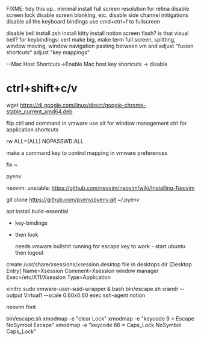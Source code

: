 FIXME: tidy this up..
minimal install
full screen resolution for retina
disable screen lock
disable screen blanking, etc.
disable side channel mitigations
disable all the keyboard bindings
  use cmd+ctrl+f to fullscreen

disable bell
install zsh
install kitty
install notion
screen flash? is that visual bell?
for keybindings: vert make big, make term full screen, splitting, window moving, window navigation
pasting between vm and 
adjust "fusion shortcuts"
adjust "key mappings"

--Mac Host Shortcuts->Enable Mac host key shortcuts -> disable

# ctrl+shift+c/v
wget https://dl.google.com/linux/direct/google-chrome-stable_current_amd64.deb

flip ctrl and command in vmware
use alt for window management
ctrl for application shortcuts

rw ALL=(ALL) NOPASSWD:ALL

make a command key to control mapping in vmware preferences

fix ~

pyenv

neovim: unstable: https://github.com/neovim/neovim/wiki/Installing-Neovim

git clone https://github.com/pyenv/pyenv.git ~/.pyenv

apt install build-essential

* key-bindings
* then look
  
  needs vmware bullshit running for escape key to work - start ubuntu then logout

create /usr/share/xsessions/xsession.desktop file in  desktops dir
[Desktop Entry]
Name=Xsession
Comment=Xsession window manager
Exec=/etc/X11/Xsession
Type=Application

xinitrc
sudo vmware-user-suid-wrapper &
bash bin/escape.sh
xrandr --output Virtual1 --scale 0.60x0.60
exec ssh-agent notion


neovim font

bin/escape.sh
xmodmap -e "clear Lock"
xmodmap -e "keycode 9 = Escape NoSymbol Escape"
xmodmap -e "keycode 66 = Caps_Lock NoSymbol Caps_Lock"



